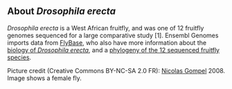 About *Drosophila erecta*
-------------------------

*Drosophila erecta* is a West African fruitfly, and was one of 12
fruitfly genomes sequenced for a large comparative study \[1\]. Ensembl
Genomes imports data from [FlyBase](https://flybase.org), who also have
more information about the [biology of *Drosophila
erecta*](https://fb2017_05.flybase.org/reports/FBsp00000092.html), and a [phylogeny
of the 12 sequenced fruitfly
species](https://fb2017_05.flybase.org/static_pages/species/sequenced_species.html).

Picture credit (Creative Commons BY-NC-SA 2.0 FR): [Nicolas
Gompel](http://www.ibdml.univ-mrs.fr/equipes/BP_NG/Illustrations/sequenced%20Drosophila%20species.html)
2008. Image shows a female fly.
